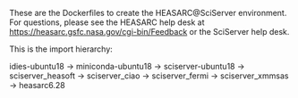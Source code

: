 
These are the Dockerfiles to create the HEASARC@SciServer environment.  For questions,
please see the HEASARC help desk at https://heasarc.gsfc.nasa.gov/cgi-bin/Feedback or
the SciServer help desk.

This is the import hierarchy:

idies-ubuntu18 -> miniconda-ubuntu18 -> sciserver-ubuntu18 ->
sciserver_heasoft -> sciserver_ciao -> sciserver_fermi -> sciserver_xmmsas -> heasarc6.28


